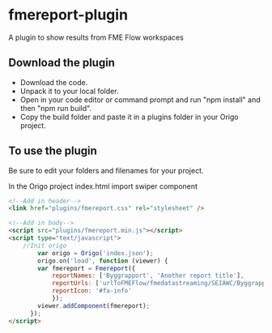 # fmereport-plugin
A plugin to show results from FME Flow workspaces

## Download the plugin

- Download the code.
- Unpack it to your local folder.
- Open in your code editor or command prompt and run "npm install" and then "npm run build".
- Copy the build folder and paste it in a plugins folder in your Origo project.
  
## To use the plugin

Be sure to edit your folders and filenames for your project.

In the Origo project index.html import swiper component

```html
<!--Add in header-->
<link href="plugins/fmereport.css" rel="stylesheet" />

<!--Add in body-->
<script src="plugins/fmereport.min.js"></script>
<script type="text/javascript">
	//Init origo
		var origo = Origo('index.json');
		origo.on('load', function (viewer) {
        var fmereport = Fmereport({
			reportNames: ['Byggrapport', 'Another report title'],
			reportUrls: ['urlToFMEFlow/fmedatastreaming/SEIAWC/Byggrapport.fmw?token=token', 'Another URL'],
			reportIcon: '#fa-info'
			});
        viewer.addComponent(fmereport);
      });
</script>
```
